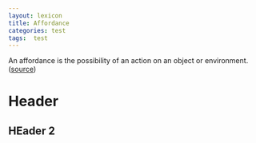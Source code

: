 ```yaml
---
layout: lexicon
title: Affordance
categories: test
tags:  test
---
```


An affordance is the possibility of an action on an object or environment. ([source](https://en.wikipedia.org/wiki/Affordance))
# Header
## HEader 2
